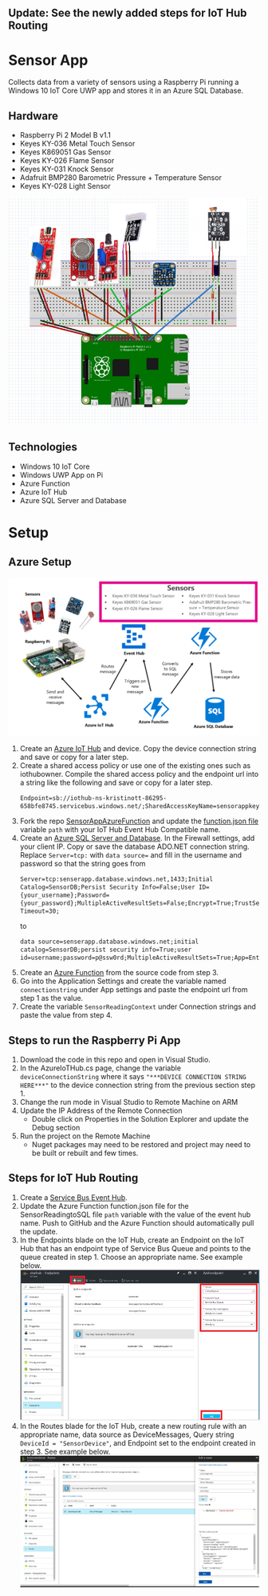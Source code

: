 ## **Update: See the newly added steps for IoT Hub Routing**

# Sensor App
Collects data from a variety of sensors using a Raspberry Pi running a Windows 10 IoT Core UWP app and stores it in an Azure SQL Database. 

## Hardware
- Raspberry Pi 2 Model B v1.1
- Keyes KY-036 Metal Touch Sensor
- Keyes K869051 Gas Sensor
- Keyes KY-026 Flame Sensor
- Keyes KY-031 Knock Sensor
- Adafruit BMP280 Barometric Pressure + Temperature Sensor
- Keyes KY-028 Light Sensor

![raspberry pi setup](images/raspberry-pi-setup.png)

## Technologies
- Windows 10 IoT Core
- Windows UWP App on Pi
- Azure Function
- Azure IoT Hub
- Azure SQL Server and Database

# Setup

## Azure Setup
![architecture](images/sensor-app-architecture.png)

1. Create an [Azure IoT Hub](https://docs.microsoft.com/en-us/azure/iot-hub/iot-hub-create-through-portal) and device. Copy the device connection string and save or copy for a later step.
2. Create a shared access policy or use one of the existing ones such as iothubowner. Compile the shared access policy and the endpoint url into a string like the following and save or copy for a later step.
    ```
    Endpoint=sb://iothub-ns-kristinott-86295-658bfe8745.servicebus.windows.net/;SharedAccessKeyName=sensorappkeyname;SharedAccessKey=superlongkey1234567901234567890=
    ```
3. Fork the repo [SensorAppAzureFunction](https://github.com/kottofy/SensorAppAzureFunction) 
and update the [function.json file](https://github.com/kottofy/SensorAppAzureFunction/blob/master/SensorReadingtoSQL/function.json) variable `path` with your IoT Hub Event Hub Compatible name.
4. Create an [Azure SQL Server and Database](https://docs.microsoft.com/en-us/azure/sql-database/sql-database-get-started-portal). In the Firewall settings, add your client IP. Copy or save the database ADO.NET connection string. Replace `Server=tcp:` with `data source=` and fill in the username and password so that the string goes from
    ```
    Server=tcp:senserapp.database.windows.net,1433;Initial Catalog=SensorDB;Persist Security Info=False;User ID={your_username};Password={your_password};MultipleActiveResultSets=False;Encrypt=True;TrustServerCertificate=False;Connection Timeout=30;
    ```
    to
     ```
    data source=senserapp.database.windows.net;initial catalog=SensorDB;persist security info=True;user id=username;password=p@ssw0rd;MultipleActiveResultSets=True;App=EntityFramework
    ```
5. Create an [Azure Function](https://docs.microsoft.com/en-us/azure/azure-functions/functions-continuous-deployment) from the source code from step 3. 
6. Go into the Application Settings and create the variable named `connectionstring` under App settings and paste the endpoint url from step 1 as the value. 
7. Create the variable `SensorReadingContext` under Connection strings and paste the value from step 4.


## Steps to run the Raspberry Pi App
1. Download the code in this repo and open in Visual Studio. 
2. In the AzureIoTHub.cs page, change the variable `deviceConnectionString` where it says `"***DEVICE CONNECTION STRING HERE***"` to the device connection string from the previous section step 1.
3. Change the run mode in Visual Studio to Remote Machine on ARM
4. Update the IP Address of the Remote Connection
    * Double click on Properties in the Solution Explorer and update the Debug section
5. Run the project on the Remote Machine
    * Nuget packages may need to be restored and project may need to be built or rebuilt and few times.

## Steps for IoT Hub Routing
1. Create a [Service Bus Event Hub](https://docs.microsoft.com/en-us/azure/event-hubs/event-hubs-create).
2. Update the Azure Function function.json file for the SensorReadingtoSQL file `path` variable with the value of the event hub name. Push to GitHub and the Azure Function should automatically pull the update.
3. In the Endpoints blade on the IoT Hub, create an Endpoint on the IoT Hub that has an endpoint type of Service Bus Queue and points to the queue created in step 1. Choose an appropriate name. See example below.
    ![endpoint creation](images/endpoint-creation.png)
4. In the Routes blade for the IoT Hub, create a new routing rule with an appropriate name, data source as DeviceMessages, Query string `DeviceId = "SensorDevice"`, and Endpoint set to the endpoint created in step 3. See example below.
    ![route creation](images/route-creation.png)